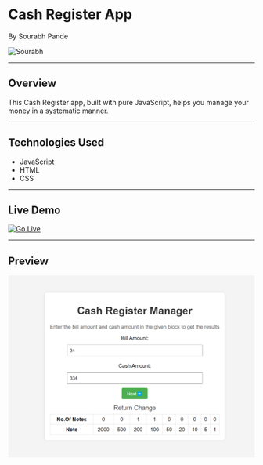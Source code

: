 # Cash Register App
By Sourabh Pande

![Sourabh](https://img.shields.io/badge/sourabh--Pande-JS--Developer-green)

---

## Overview
This Cash Register app, built with pure JavaScript, helps you manage your money in a systematic manner.

---

## Technologies Used
- JavaScript
- HTML
- CSS

---

## Live Demo
[![Go Live](https://img.shields.io/badge/Go%20Live-1DA1F?style=for-the-badge&logo=&logoColor=white)](https://cash-register-virid.vercel.app/)

---

## Preview
![Website Preview](./images/cashy.png)

